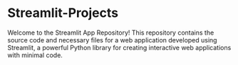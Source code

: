 # Streamlit-Projects
Welcome to the Streamlit App Repository! This repository contains the source code and necessary files for a web application developed using Streamlit, a powerful Python library for creating interactive web applications with minimal code.
### 

